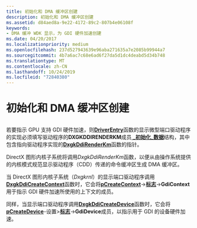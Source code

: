 ```yaml
---
title: 初始化和 DMA 缓冲区创建
description: 初始化和 DMA 缓冲区创建
ms.assetid: d84aed8a-9e22-4172-89c2-807b4e06108f
keywords:
- DMA 缓冲 WDK 显示，为 GDI 硬件加速创建
ms.date: 04/20/2017
ms.localizationpriority: medium
ms.openlocfilehash: 237d527943639e96aba271635a7e2085b99944a7
ms.sourcegitcommit: 4b7a6ac7c68e6ad6f27da5d1dc4deabd5d34b748
ms.translationtype: MT
ms.contentlocale: zh-CN
ms.lasthandoff: 10/24/2019
ms.locfileid: "72840380"
---
```

# <a name="initialization-and-dma-buffer-creation"></a>初始化和 DMA 缓冲区创建


## <span id="ddk_introduction_to_command_and_dma_buffers_gg"></span><span id="DDK_INTRODUCTION_TO_COMMAND_AND_DMA_BUFFERS_GG"></span>


若要指示 GPU 支持 GDI 硬件加速，则[**DriverEntry**](https://docs.microsoft.com/windows-hardware/drivers/display/driverentry-of-display-miniport-driver)函数的显示微型端口驱动程序的实现必须填写驱动程序的**DXGKDDIRENDERKM**成员[ **\_初始化\_数据**](https://docs.microsoft.com/windows-hardware/drivers/ddi/dispmprt/ns-dispmprt-_driver_initialization_data)结构，其中包含指向驱动程序实现的[**DxgkDdiRenderKm**](https://docs.microsoft.com/windows-hardware/drivers/ddi/d3dkmddi/nc-d3dkmddi-dxgkddi_renderkm)函数的指针。

DirectX 图形内核子系统将调用*DxgkDdiRenderKm*函数，以便从由操作系统提供的内核模式规范显示驱动程序（CDD）传递的命令缓冲区生成 DMA 缓冲区。

当 DirectX 图形内核子系统（*Dxgkrnl*）的显示端口驱动程序调用[**DxgkDdiCreateContext**](https://docs.microsoft.com/windows-hardware/drivers/ddi/d3dkmddi/nc-d3dkmddi-dxgkddi_createcontext)函数时，它会将[**pCreateContext**](https://docs.microsoft.com/windows-hardware/drivers/ddi/d3dkmddi/ns-d3dkmddi-_dxgkarg_createcontext)-&gt;[**标志**](https://docs.microsoft.com/windows-hardware/drivers/ddi/d3dkmddi/ns-d3dkmddi-_dxgk_createcontextflags)-&gt;**GdiContext**用于指示 GDI 硬件加速所使用的上下文的成员。

同样，当显示端口驱动程序调用[**DxgkDdiCreateDevice**](https://docs.microsoft.com/windows-hardware/drivers/ddi/d3dkmddi/nc-d3dkmddi-dxgkddi_createdevice)函数时，它会将[**pCreateDevice**](https://docs.microsoft.com/windows-hardware/drivers/ddi/d3dkmddi/ns-d3dkmddi-_dxgkarg_createdevice)-设置&gt;[**标志**](https://docs.microsoft.com/windows-hardware/drivers/ddi/d3dkmddi/ns-d3dkmddi-_dxgk_createdeviceflags)-&gt;**GdiDevice**成员，以指示用于 GDI 的设备硬件加速。

 

 





